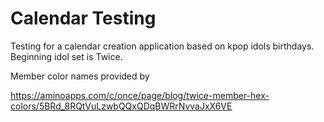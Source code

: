 # Calendar Testing
Testing for a calendar creation application based on kpop idols birthdays. Beginning idol set is Twice.

Member color names provided by

https://aminoapps.com/c/once/page/blog/twice-member-hex-colors/5BRd_8RQtVuLzwbQQxQDqBWRrNvvaJxX6VE
